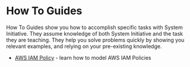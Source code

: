 # How To Guides

How To Guides show you how to accomplish specific tasks with System Initiative. They assume knowledge of both System Initiative and the task they are teaching. They help you solve problems quickly by showing you relevant examples, and relying on your pre-existing knowledge.

- [AWS IAM Policy](./aws-iam) - learn how to model AWS IAM Policies
